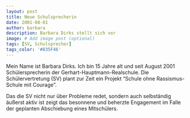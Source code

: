 ```yaml
---
layout: post
title: Neue Schulsprecherin
date: 2001-08-01
author: barbara
description: Barbara Dirks stellt sich vor
image: # Add image post (optional)
tags: [SV, Schulsprecher]
tags_color: '#835F46'
---
```


Mein Name ist Barbara Dirks.
Ich bin 15 Jahre alt und seit August 2001 Schülersprecherin der Gerhart-Hauptmann-Realschule.
Die Schülervertretung (SV) plant zur Zeit ein Projekt “Schule ohne Rassismus-Schule mit Courage”.
	
Das die SV nicht nur über Probleme redet, sondern auch selbständig äußerst aktiv ist
zeigt das besonnene und beherzte Engagement im Falle der geplanten Abschiebung eines Mitschülers.